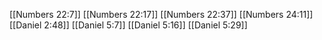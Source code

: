 [[Numbers 22:7]]
[[Numbers 22:17]]
[[Numbers 22:37]]
[[Numbers 24:11]]
[[Daniel 2:48]]
[[Daniel 5:7]]
[[Daniel 5:16]]
[[Daniel 5:29]]
